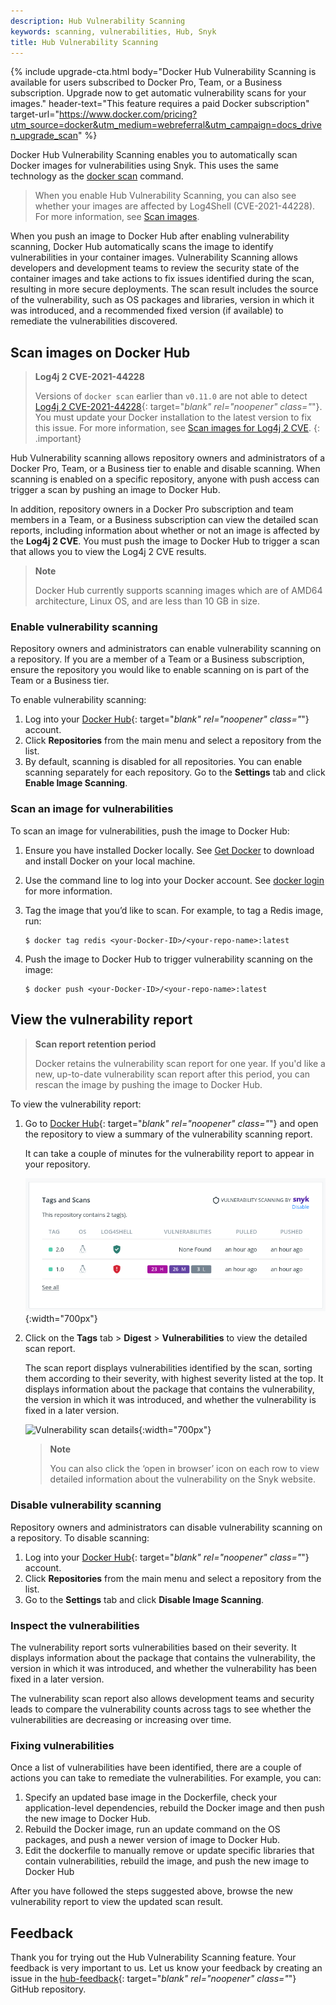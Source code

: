 ```yaml
---
description: Hub Vulnerability Scanning
keywords: scanning, vulnerabilities, Hub, Snyk
title: Hub Vulnerability Scanning
---
```


{% include upgrade-cta.html
  body="Docker Hub Vulnerability Scanning is available for users subscribed to Docker Pro, Team, or a Business subscription. Upgrade now to get automatic vulnerability scans for your images."
  header-text="This feature requires a paid Docker subscription"
  target-url="https://www.docker.com/pricing?utm_source=docker&utm_medium=webreferral&utm_campaign=docs_driven_upgrade_scan"
%}

Docker Hub Vulnerability Scanning enables you to automatically scan Docker
images for vulnerabilities using Snyk. This uses the same technology as the
[docker scan](../engine/scan/index.md) command.

> When you enable Hub Vulnerability Scanning, you can also see whether your
> images are affected by Log4Shell (CVE-2021-44228). For more information, see
> [Scan images](#scan-images-on-docker-hub).

When you push an image to Docker Hub after enabling vulnerability scanning, Docker Hub automatically scans the image to identify vulnerabilities in your container images. Vulnerability Scanning allows developers and development teams to review the security state of the container images and take actions to fix issues identified during the scan, resulting in more secure deployments. The scan result includes the source of the vulnerability, such as OS packages and libraries, version in which it was introduced, and a recommended fixed version (if available) to remediate the vulnerabilities discovered.

## Scan images on Docker Hub

> **Log4j 2 CVE-2021-44228**
>
> Versions of `docker scan` earlier than `v0.11.0` are not able to detect [Log4j
2 CVE-2021-44228](https://nvd.nist.gov/vuln/detail/CVE-2021-44228){:
target="_blank" rel="noopener" class="_"}. You must update your Docker
> installation to the latest version to fix this issue. For more
> information, see [Scan images for Log4j 2 CVE](../../engine/scan#scan-images-for-log4j-2-cve).
{: .important}

Hub Vulnerability scanning allows repository owners and administrators of a
Docker Pro, Team, or a Business tier to enable and disable scanning. When scanning is enabled on a specific repository, anyone with push access can trigger a scan by pushing an image to Docker Hub.

In addition, repository owners in a Docker Pro subscription and team members in a Team, or a Business subscription can view the detailed scan reports, including
information about whether or not an image is affected by the **Log4j 2 CVE**.
You must push the image to Docker Hub to trigger a scan that
allows you to view the Log4j 2 CVE results.

> **Note**
>
> Docker Hub currently supports scanning images which are of AMD64 architecture, Linux OS, and are less than 10 GB in size.

### Enable vulnerability scanning

Repository owners and administrators can enable vulnerability scanning on a repository. If you are a member of a Team or a Business subscription, ensure the repository you would like to enable scanning on is part of the Team or a Business tier.

To enable vulnerability scanning:

1. Log into your [Docker Hub](https://hub.docker.com){: target="_blank" rel="noopener" class="_"} account.
2. Click **Repositories** from the main menu and select a repository from the list.
3. By default, scanning is disabled for all repositories. You can enable scanning separately for each repository. Go to the **Settings** tab and click **Enable Image Scanning**.

### Scan an image for vulnerabilities

To scan an image for vulnerabilities, push the image to Docker Hub:

1. Ensure you have installed Docker locally. See [Get Docker](../get-docker.md) to download and install Docker on your local machine.
2. Use the command line to log into your Docker account. See [docker login](../engine/reference/commandline/login.md) for more information.
3. Tag the image that you’d like to scan. For example, to tag a Redis image, run:

    ```console
    $ docker tag redis <your-Docker-ID>/<your-repo-name>:latest
    ```

4. Push the image to Docker Hub to trigger vulnerability scanning on the image:

    ```console
    $ docker push <your-Docker-ID>/<your-repo-name>:latest
    ```

## View the vulnerability report

> **Scan report retention period**
>
> Docker retains the vulnerability scan report for one year. If you'd like a new, up-to-date vulnerability scan report after this period, you can rescan the image by pushing the image to Docker Hub.

To view the vulnerability report:

1. Go to [Docker Hub](https://hub.docker.com){: target="_blank" rel="noopener" class="_"} and open the repository to view a summary of the vulnerability scanning report.

    It can take a couple of minutes for the vulnerability report to appear in your repository.

    ![Vulnerability scan report](images/vuln-scan-report.png){:width="700px"}

2. Click on the **Tags** tab > **Digest** > **Vulnerabilities** to view the detailed scan report.

    The scan report displays vulnerabilities identified by the scan, sorting them according to their severity, with highest severity listed at the top. It displays information about the package that contains the vulnerability, the version in which it was introduced, and whether the vulnerability is fixed in a later version.

    ![Vulnerability scan details](images/vuln-scan-details.png){:width="700px"}

    > **Note**
    >
    > You can also click the ‘open in browser’ icon  on each row to view detailed information about the vulnerability on the Snyk website.

### Disable vulnerability scanning

Repository owners and administrators can disable vulnerability scanning on a repository. To disable scanning:

1. Log into your [Docker Hub](https://hub.docker.com){: target="_blank" rel="noopener" class="_"} account.
2. Click **Repositories** from the main menu and select a repository from the list.
3. Go to the **Settings** tab and click **Disable Image Scanning**.

### Inspect the vulnerabilities

The vulnerability report sorts vulnerabilities based on their severity. It displays information about the package that contains the vulnerability, the version in which it was introduced, and whether the vulnerability has been fixed in a later version.

The vulnerability scan report also allows development teams and security leads to compare the vulnerability counts across tags to see whether the vulnerabilities are decreasing or increasing over time.

### Fixing vulnerabilities

Once a list of vulnerabilities have been identified, there are a couple of actions you can take to remediate the vulnerabilities. For example, you can:

1. Specify an updated base image in the Dockerfile, check your application-level dependencies, rebuild the Docker image and then push the new image to Docker Hub.
2. Rebuild the Docker image, run an update command on the OS packages, and push a newer version of image to Docker Hub.
3. Edit the dockerfile to manually remove or update specific libraries that contain vulnerabilities, rebuild the image, and push the new image to Docker Hub

After you have followed the steps suggested above, browse the new vulnerability report to view the updated scan result.

## Feedback

Thank you for trying out the Hub Vulnerability Scanning feature. Your feedback is very important to us. Let us know your feedback by creating an issue in the [hub-feedback](https://github.com/docker/hub-feedback/issues){: target="_blank" rel="noopener" class="_"} GitHub repository.
